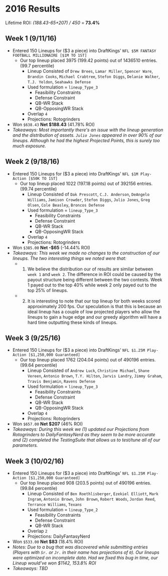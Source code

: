 
# 2016 Results
Lifetime ROI: *(188.43-65+207) / 450* = **73.4%**
## Week 1 (9/11/16)
- Entered 150 Lineups for ($3 a piece) into DraftKings' `NFL $5M FANTASY FOOTBALL MILLIONAIRE [$1M TO 1ST]` 
  - Our top lineup placed 3975 (199.42 points) out of 1436510 entries. (99.7 percentile)
    - Lineup Consisted of `Drew Brees`, `Lamar Miller`, `Spencer Ware`, `Brandin Cooks`, `Michael Crabtree`, `Stefon Diggs`, `Delanie Walker`, `T.J. Yeldon`, `Seahawks Defense`
    - Used formulation = `lineup_Type_3`
      - Feasibility Constraints
      - Defense Constraint
      - QB-WR Stack
      - QB-OpposingWR Stack
    - Overlap `4`
    - Projections: Rotogrinders
- Won `$638.43` **Net $188.43** (41.78% ROI) 
- *Takeaways: Most importantly there's an issue with the lineup generation and the distribution of assets. `Julio Jones` appeared in over 90% of our lineups. Although he had the highest Projected Points, this is surely too much exposure.* 

## Week 2 (9/18/16)
- Entered 150 Lineups for ($3 a piece) into DraftKings' `NFL $1M Play-Action [$50K TO 1ST]` 
  - Our top lineup placed 1022 (197.18 points) out of 392156 entries. (99.74 percentile)
    - Lineup Consisted of `Dak Prescott`, `C.J. Anderson`, `DeAngelo Williams`, `Jamison Crowder`, `Stefon Diggs`, `Julio Jones`, `Greg Olsen`, `Cole Beasley`, `Broncos Defense`
    - Used formulation = `lineup_Type_3`
      - Feasibility Constraints
      - Defense Constraint
      - QB-WR Stack
      - QB-OpposingWR Stack
    - Overlap `4`
    - Projections: Rotogrinders
- Won `$385.00` **Net -$65** (-14.44% ROI) 
- *Takeaways: This week we made no changes to the construction of our lineups. The two interesting things we noted were that:* 
  - 1. We believe the distribution our of results are similar between `week 1` and `week 2`. The difference in ROI could be caused by the payout structure being different between the two contests. Week 1 payed out to the top 40% while week 2 only payed out to the top 25% of lineups.
  - 2. It is interesting to note that our top lineup for both weeks scored approximately 200 fps. Our speculation is that this is because an ideal lineup has a couple of low projected players who allow the lineups to gain a huge edge and our greedy algorithm will have a hard time outputting these kinds of lineups. 
  
## Week 3 (9/25/16)
- Entered 150 Lineups for ($3 a piece) into DraftKings' `NFL $1.25M Play-Action [$1,250,000 Guaranteed]` 
  - Our top lineup placed 1762 (204.04 points) out of 490196 entries. (99.64 percentile)
    - Lineup Consisted of `Andrew Luck`, `Christine Michael`, `Shane Vereen`, `Antonio Brown`, `T.Y. Hilton`, `Jarvis Landry`, `Jimmy Graham`, `Travis Benjamin`, `Ravens Defense`
    - Used formulation = `lineup_Type_3`
      - Feasibility Constraints
      - Defense Constraint
      - QB-WR Stack
      - QB-OpposingWR Stack
    - Overlap `4`
    - Projections: Rotogrinders
- Won `$657.00` **Net $207** (46% ROI) 
- *Takeaways: During this week we (1) updated our Projections from Rotogrinders to DailyFantasyNerd as they seem to be more accurate and (2) completed the TestingSuite that allows us to test/tune all of our parameters.*

## Week 3 (10/02/16)
- Entered 150 Lineups for ($3 a piece) into DraftKings' `NFL $1.25M Play-Action [$1,250,000 Guaranteed]` 
  - Our top lineup placed 908 (203.5 points) out of 490196 entries. (99.84 percentile)
    - Lineup Consisted of `Ben Roethlisberger`, `Ezekiel Elliott`, `Mark Ingram`, `Antonio Brown`, `John Brown`, `Robert Woods`, `Jordan Reed`, `Terrance Williams`, `Texans`
    - Used formulation = `lineup_Type_2`
      - Feasibility Constraints
      - Defense Constraint
      - QB-WR Stack
    - Overlap `2`
    - Projections: DailyFantasyNerd
- Won `$533.00` **Net $83** (18.4% ROI) 
- *Notes: Due to a bug that was discovered while submitting entries (Players with `Sr.` or `Jr.` in their name has projections of `0`). Our lineups were optimized on incomplete data. Had we fixed this bug in time, our Lineup would've won $1142, 153.8% ROI* 
- *Takeaways: TBD* 
